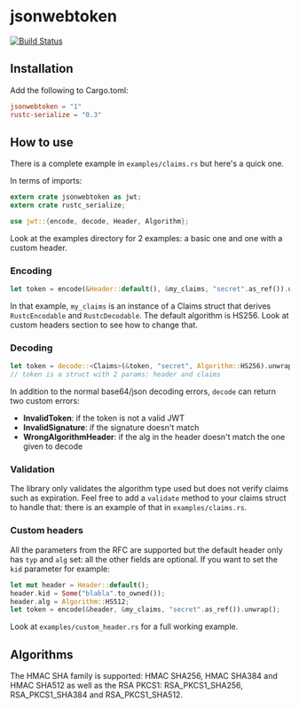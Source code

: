 # jsonwebtoken

[![Build Status](https://travis-ci.org/Keats/rust-jwt.svg)](https://travis-ci.org/Keats/rust-jwt)

## Installation
Add the following to Cargo.toml:

```toml
jsonwebtoken = "1"
rustc-serialize = "0.3"
```

## How to use
There is a complete example in `examples/claims.rs` but here's a quick one.

In terms of imports:
```rust
extern crate jsonwebtoken as jwt;
extern crate rustc_serialize;

use jwt::{encode, decode, Header, Algorithm};
```

Look at the examples directory for 2 examples: a basic one and one with a custom
header.

### Encoding
```rust
let token = encode(&Header::default(), &my_claims, "secret".as_ref()).unwrap();
```
In that example, `my_claims` is an instance of a Claims struct that derives `RustcEncodable` and `RustcDecodable`.
The default algorithm is HS256.
Look at custom headers section to see how to change that.

### Decoding
```rust
let token = decode::<Claims>(&token, "secret", Algorithm::HS256).unwrap();
// token is a struct with 2 params: header and claims
```
In addition to the normal base64/json decoding errors, `decode` can return two custom errors:

- **InvalidToken**: if the token is not a valid JWT
- **InvalidSignature**: if the signature doesn't match
- **WrongAlgorithmHeader**: if the alg in the header doesn't match the one given to decode

### Validation
The library only validates the algorithm type used but does not verify claims such as expiration.
Feel free to add a `validate` method to your claims struct to handle that: there is an example of that in `examples/claims.rs`.

### Custom headers
All the parameters from the RFC are supported but the default header only has `typ` and `alg` set: all the other fields are optional.
If you want to set the `kid` parameter for example:

```rust
let mut header = Header::default();
header.kid = Some("blabla".to_owned());
header.alg = Algorithm::HS512;
let token = encode(&header, &my_claims, "secret".as_ref()).unwrap();
```
Look at `examples/custom_header.rs` for a full working example.

## Algorithms
The HMAC SHA family is supported: HMAC SHA256, HMAC SHA384 and HMAC SHA512 as well as the RSA PKCS1: RSA_PKCS1_SHA256,
RSA_PKCS1_SHA384 and RSA_PKCS1_SHA512.
